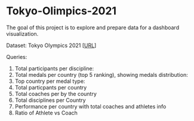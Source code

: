# Tokyo-Olimpics-2021

The goal of this project is to explore and prepare data for a dashboard visualization.

Dataset: Tokyo Olympics 2021  [[URL](https://www.kaggle.com/arjunprasadsarkhel/2021-olympics-in-tokyo)]

Queries:
1. Total participants per discipline:
2. Total medals per country (top 5 ranking), showing medals distribution:
3. Top country per medal type:
4. Total particpants per country
5. Total coaches per by the country
6. Total disciplines per Country
7. Performance per country with total coaches and athletes info
8. Ratio of Athlete vs Coach
